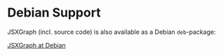 # Debian Support

JSXGraph (incl. source code) is also available as a Debian `deb`-package:

[JSXGraph at Debian](https://packages.debian.org/search?keywords=jsxgraph)
